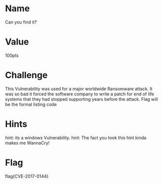 # Name
Can you find it? 

# Value
100pts

# Challenge
This Vulnerability was used for a major worldwide Ransomware attack. It was so bad it forced the software company to write a patch for end of life systems that they had stopped supporting years before the attack.
Flag will be the formal listing code


# Hints
hint: its a windows Vulnerability.
hint: The fact you took this hint kinda makes me WannaCry!


# Flag
flag{CVE-2017-0144}
